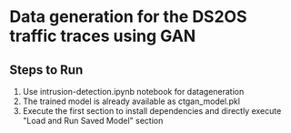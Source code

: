 # Data generation for the DS2OS traffic traces using GAN

## Steps to Run
1. Use intrusion-detection.ipynb notebook for datageneration
2. The trained model is already available as ctgan_model.pkl
3. Execute the first section to install dependencies and directly execute "Load and Run Saved Model" section